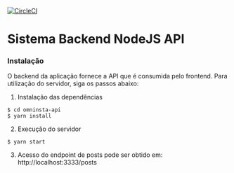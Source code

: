 [![CircleCI](https://circleci.com/gh/professorgilmagro/omninsta-api.svg?style=shield)](https://circleci.com/gh/professorgilmagro/omninsta-api)

# Sistema Backend NodeJS API

### Instalação

O backend da aplicação fornece a API que é consumida pelo frontend.
Para utilização do servidor, siga os passos abaixo:

1. Instalação das dependências

```ssh
$ cd omninsta-api
$ yarn install
```

2. Execução do servidor

```ssh
$ yarn start
```

3. Acesso do endpoint de posts pode ser obtido em:
   http://localhost:3333/posts
